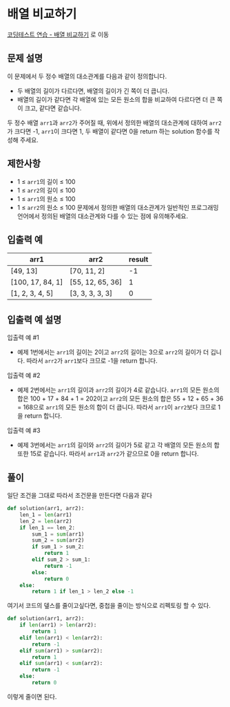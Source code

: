 # 배열 비교하기

[코딩테스트 연습 - 배열 비교하기][1] 로 이동

## 문제 설명

이 문제에서 두 정수 배열의 대소관계를 다음과 같이 정의합니다.

- 두 배열의 길이가 다르다면, 배열의 길이가 긴 쪽이 더 큽니다.
- 배열의 길이가 같다면 각 배열에 있는 모든 원소의 합을 비교하여 다르다면 더 큰 쪽이 크고, 같다면 같습니다.

두 정수 배열 `arr1`과 `arr2`가 주어질 때, 위에서 정의한 배열의 대소관계에 대하여 `arr2`가 크다면 -1, `arr1`이 크다면 1, 두 배열이 같다면 0을 return 하는 solution 함수를 작성해 주세요.

## 제한사항

- 1 ≤ `arr1`의 길이 ≤ 100
- 1 ≤ `arr2`의 길이 ≤ 100
- 1 ≤ `arr1`의 원소 ≤ 100
- 1 ≤ `arr2`의 원소 ≤ 100
  문제에서 정의한 배열의 대소관계가 일반적인 프로그래밍 언어에서 정의된 배열의 대소관계와 다를 수 있는 점에 유의해주세요.

## 입출력 예

| arr1             | arr2             | result |
| ---------------- | ---------------- | ------ |
| [49, 13]         | [70, 11, 2]      | -1     |
| [100, 17, 84, 1] | [55, 12, 65, 36] | 1      |
| [1, 2, 3, 4, 5]  | [3, 3, 3, 3, 3]  | 0      |

## 입출력 예 설명

입출력 예 #1

- 예제 1번에서는 `arr1`의 길이는 2이고 `arr2`의 길이는 3으로 `arr2`의 길이가 더 깁니다. 따라서 `arr2`가 `arr1`보다 크므로 -1을 return 합니다.

입출력 예 #2

- 예제 2번에서는 `arr1`의 길이과 `arr2`의 길이가 4로 같습니다. `arr1`의 모든 원소의 합은 100 + 17 + 84 + 1 = 202이고 `arr2`의 모든 원소의 합은 55 + 12 + 65 + 36 = 168으로 `arr1`의 모든 원소의 합이 더 큽니다. 따라서 `arr1`이 `arr2`보다 크므로 1을 return 합니다.

입출력 예 #3

- 예제 3번에서는 `arr1`의 길이와 `arr2`의 길이가 5로 같고 각 배열의 모든 원소의 합 또한 15로 같습니다. 따라서 `arr1`과 `arr2`가 같으므로 0을 return 합니다.

## 풀이

일단 조건을 그대로 따라서 조건문을 만든다면 다음과 같다

```python
def solution(arr1, arr2):
    len_1 = len(arr1)
    len_2 = len(arr2)
    if len_1 == len_2:
        sum_1 = sum(arr1)
        sum_2 = sum(arr2)
        if sum_1 > sum_2:
            return 1
        elif sum_2 > sum_1:
            return -1
        else:
            return 0
    else:
        return 1 if len_1 > len_2 else -1
```

여기서 코드의 뎊스를 줄이고싶다면,
중첩을 줄이는 방식으로 리펙토링 할 수 있다.

```python
def solution(arr1, arr2):
    if len(arr1) > len(arr2):
        return 1
    elif len(arr1) < len(arr2):
        return -1
    elif sum(arr1) > sum(arr2):
        return 1
    elif sum(arr1) < sum(arr2):
        return -1
    else:
        return 0
```

이렇게 줄이면 된다.

[1]: https://school.programmers.co.kr/learn/courses/30/lessons/181856
